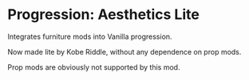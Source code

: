 # Progression: Aesthetics Lite

Integrates furniture mods into Vanilla progression.

Now made lite by Kobe Riddle, without any dependence on prop mods.

Prop mods are obviously not supported by this mod.